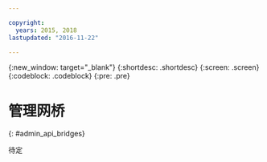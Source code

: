 ```yaml
---

copyright:
  years: 2015, 2018
lastupdated: "2016-11-22"

---
```


{:new_window: target="_blank"}
{:shortdesc: .shortdesc}
{:screen: .screen}
{:codeblock: .codeblock}
{:pre: .pre}

# 管理网桥
{: #admin_api_bridges}

待定

<!-- begin STAGING ONLY -->

<!-- end STAGING ONLY -->

<!-- non-china -->



